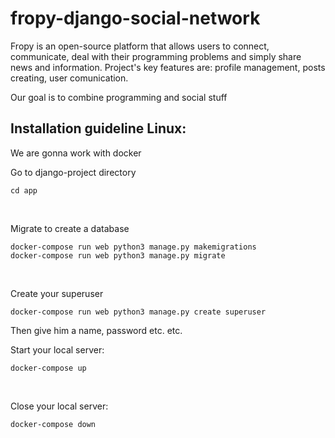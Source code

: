 # fropy-django-social-network


Fropy is an open-source platform that allows users to connect, 
communicate, deal with their programming problems and simply share news 
and information. Project's key features are:
profile management, posts creating, user comunication.

Our goal is to combine programming and social stuff

## Installation guideline Linux:
 
We are gonna work with docker

Go to django-project directory
```shell
cd app
```
<br>

Migrate to create a database
```shell
docker-compose run web python3 manage.py makemigrations
docker-compose run web python3 manage.py migrate
```
<br>


Create your superuser
```shell
docker-compose run web python3 manage.py create superuser
```
Then give him a name, password etc. etc.
<br>

Start your local server:
```shell
docker-compose up
```
<br>

Close your local server:
```shell
docker-compose down
```
<br>


